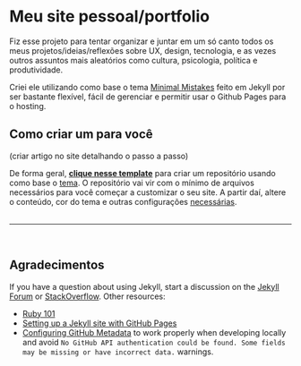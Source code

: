 # Meu site pessoal/portfolio

Fiz esse projeto para tentar organizar e juntar em um só canto todos os meus projetos/ideias/reflexões sobre UX, design, tecnologia, e as vezes outros assuntos mais aleatórios como cultura, psicologia, política e produtividade.

Criei ele utilizando como base o tema [Minimal Mistakes](https://github.com/mmistakes/minimal-mistakes) feito em Jekyll por ser bastante flexível, fácil de gerenciar e permitir usar o Github Pages para o hosting.


## Como criar um para você

(criar artigo no site detalhando o passo a passo)

De forma geral, [**clique nesse template**](https://github.com/mmistakes/mm-github-pages-starter/generate) para  criar um repositório usando como base o [tema](https://github.com/mmistakes/minimal-mistakes). O repositório vai vir com o mínimo de arquivos necessários para você começar a customizar o seu site. A partir daí, altere o conteúdo, cor do tema e outras configurações [necessárias](https://mmistakes.github.io/minimal-mistakes/docs/configuration/).  
<br/>

---
<br/>

## Agradecimentos

If you have a question about using Jekyll, start a discussion on the [Jekyll Forum](https://talk.jekyllrb.com/) or [StackOverflow](https://stackoverflow.com/questions/tagged/jekyll). Other resources:

- [Ruby 101](https://jekyllrb.com/docs/ruby-101/)
- [Setting up a Jekyll site with GitHub Pages](https://jekyllrb.com/docs/github-pages/)
- [Configuring GitHub Metadata](https://github.com/jekyll/github-metadata/blob/master/docs/configuration.md#configuration) to work properly when developing locally and avoid `No GitHub API authentication could be found. Some fields may be missing or have incorrect data.` warnings.
